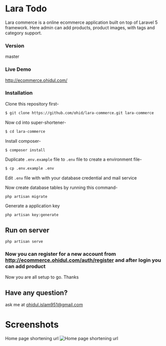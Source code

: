 # Lara Todo

Lara commerce is a online ecommerce application built on top of Laravel 5 framework. 
Here admin can add products, product images, with tags and category support.


### Version
master

### Live Demo
http://ecommerce.ohidul.com/

### Installation

Clone this repository first-
```sh
$ git clone https://github.com/ohid/lara-commerce.git lara-commerce
```

Now cd into super-shortener-
```sh
$ cd lara-commerce
```

Install composer-
```sh
$ composer install  
```

Duplicate `.env.example` file to `.env` file to create a environment file-
```sh
$ cp .env.example .env
```

Edit `.env` file with with your database credential and mail service

Now create database tables by running this command-
```
php artisan migrate
```

Generate a application key
```
php artisan key:generate
```

## Run on server
```
php artisan serve
```

### Now you can register for a  new account from http://ecommerce.ohidul.com/auth/register and after login you can add product

Now you are all setup to go. Thanks

## Have any  question?
ask me at ohidul.islam951@gmail.com


# Screenshots

Home page shortening url
![Home page shortening url](https://f80b40e2f310199b7fee1416426c7e105de8fafa.googledrive.com/host/0B6SVI7iK7bjjOEFkNDJjXzBQRG8)

